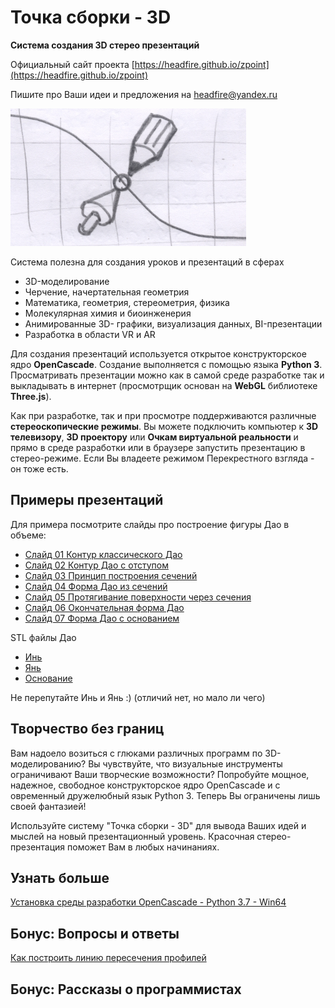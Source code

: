 # Точка сборки - 3D

**Cистема создания 3D стерео презентаций**

Официальный сайт проекта [https://headfire.github.io/zpoint](https://headfire.github.io/zpoint)

Пишите про Ваши идеи и предложения на [headfire@yandex.ru](mailto:headfire@yandex.ru)

 <img src="images/logo.png" style="zoom:50%;" />

Система полезна для создания уроков и презентаций в сферах

- 3D-моделирование
- Черчение, начертательная геометрия
- Математика, геометрия, стереометрия, физика
- Молекулярная химия и биоинженерия
- Анимированные 3D- графики, визуализация данных, BI-презентации
- Разработка в области VR и AR

Для создания презентаций используется открытое конструкторское ядро **OpenCascade**. 
Создание выполняется с помощью языка **Python 3**. 
Просматривать презентации можно как в самой среде разработке 
так и выкладывать в интернет (просмотрщик основан на **WebGL** библиотеке **Three.js**).  

<!--
Презентация может состоять из множества кадров. Между кадрами возможны анимационные переходы. 
--> 

Как при разработке, так и при просмотре поддерживаются различные **стереоскопические режимы**. 
Вы можете подключить компьютер к **3D телевизору**, **3D проектору** или **Очкам виртуальной реальности** 
и прямо в среде разработки или в браузере запустить презентацию в стерео-режиме. 
Если Вы владеете режимом Перекрестного взгляда - он тоже есть.

## Примеры презентаций

Для примера посмотрите слайды про построение фигуры Дао в объеме:
- [Слайд 01 Контур классического Дао]( https://headfire.github.io/zpoint/viewer/index.html?paper=dao&slide=slide_01_DaoClassic)
- [Слайд 02 Контур Дао с отступом ]( https://headfire.github.io/zpoint/viewer/index.html?paper=dao&slide=slide_02_DaoConcept)
- [Слайд 03 Принцип построения сечений ]( https://headfire.github.io/zpoint/viewer/index.html?paper=dao&slide=slide_03_DaoSecPrincipe)
- [Слайд 04 Форма Дао из сечений ]( https://headfire.github.io/zpoint/viewer/index.html?paper=dao&slide=slide_04_DaoManySec)
- [Слайд 05 Протягивание поверхности через сечения ]( https://headfire.github.io/zpoint/viewer/index.html?paper=dao&slide=slide_05_DaoSkinning)
- [Слайд 06 Окончательная форма Дао ]( https://headfire.github.io/zpoint/viewer/index.html?paper=dao&slide=slide_06_DaoComplete)
- [Слайд 07 Форма Дао с основанием ]( https://headfire.github.io/zpoint/viewer/index.html?paper=dao&slide=slide_07_DaoWithCase)

STL файлы Дао 
- [Инь]( https://headfire.github.io/zpoint/viewer/slides/dao/slide_07_DaoWithCase/exp_001_shape.stl)
- [Янь]( https://headfire.github.io/zpoint/viewer/slides/dao/slide_07_DaoWithCase/exp_002_shape.stl)
- [Основание]( https://headfire.github.io/zpoint/viewer/slides/dao/slide_07_DaoWithCase/exp_003_shape.stl)

Не перепутайте Инь и Янь :) (отличий нет, но мало ли чего)

## Творчество без границ

Вам надоело возиться с глюками различных программ по 3D-моделированию? Вы чувствуйте, что визуальные инструменты 
ограничивают Ваши творческие возможности? Попробуйте мощное, надежное, свободное конструкторское ядро OpenCascade и с
овременный дружелюбный язык Python 3. Теперь Вы ограничены лишь своей фантазией!

Используйте систему "Точка сборки - 3D" для вывода Ваших идей и мыслей на новый презентационный уровень. 
Красочная стерео-презентация поможет Вам в любых начинаниях. 

## Узнать больше

[Установка среды разработки OpenCascade - Python 3.7 - Win64](https://headfire.github.io/zpoint/docs/00_00_setup) 

<!--
[Библиотка Scene - базовая система команд](docs/00_01_scene.md)
[Начальные настройки слоев и стилей](docs/00_01_styles.md)
-->

## Бонус: Вопросы и ответы

[Как построить линию пересечения профилей](https://headfire.github.io/zpoint/docs/questions/00_01_profile) 

## Бонус: Рассказы о программистах
